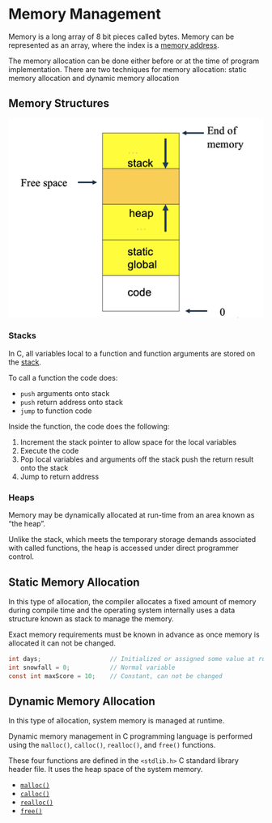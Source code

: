 # Memory Management

Memory is a long array of 8 bit pieces called bytes. Memory can be represented as an array, where the index is a [memory address](memory-address.md).

The memory allocation can be done either before or at the time of program implementation. There are two techniques for memory allocation: static memory allocation and dynamic memory allocation

## Memory Structures

![memory-layout](../../../../images/memory-layout.png)

### Stacks

In C, all variables local to a function and function arguments are stored on the [stack](../../../computer-architectures/memory.md#stacks).

To call a function the code does:
- `push` arguments onto stack
- `push` return address onto stack
- `jump` to function code

Inside the function, the code does the following:
1. Increment the stack pointer to allow space for the local variables
2. Execute the code  
3. Pop local variables and arguments off the stack push the return result onto the stack  
4. Jump to return address

### Heaps

Memory may be dynamically allocated at run-time from an area known as “the heap”.

Unlike the stack, which meets the temporary storage demands associated with called functions, the heap is accessed under direct programmer control.

## Static Memory Allocation

In this type of allocation, the compiler allocates a fixed amount of memory during compile time and the operating system internally uses a data structure known as stack to manage the memory.

Exact memory requirements must be known in advance as once memory is allocated it can not be changed.

```c
int days;                   // Initialized or assigned some value at run time
int snowfall = 0;           // Normal variable
const int maxScore = 10;    // Constant, can not be changed
```

## Dynamic Memory Allocation

In this type of allocation, system memory is managed at runtime.

Dynamic memory management in C programming language is performed using the `malloc()`, `calloc()`, `realloc()`, and `free()` functions.

These four functions are defined in the `<stdlib.h>` C standard library header file. It uses the heap space of the system memory.

- [`malloc()`](malloc.md)
- [`calloc()`](calloc.md)
- [`realloc()`](realloc.md)
- [`free()`](free.md)